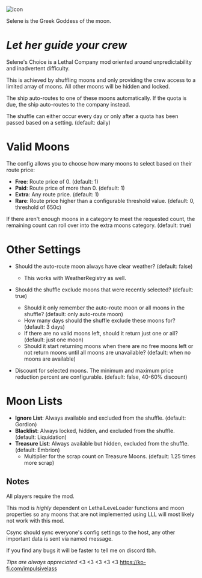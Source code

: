 ![icon](https://github.com/ImpulsiveLad/NarrowMoonChoices/assets/92990441/866d4982-91b9-4e69-a8e9-6e2bb2e66e09)

Selene is the Greek Goddess of the moon.

# *Let her guide your crew*

Selene's Choice is a Lethal Company mod oriented around unpredictability and inadvertent difficulty.

This is achieved by shuffling moons and only providing the crew access to a limited array of moons. All other moons will be hidden and locked.

The ship auto-routes to one of these moons automatically. If the quota is due, the ship auto-routes to the company instead.

The shuffle can either occur every day or only after a quota has been passed based on a setting. (default: daily)

# Valid Moons

The config allows you to choose how many moons to select based on their route price:

- **Free**: Route price of 0. (default: 1)
- **Paid**: Route price of more than 0. (default: 1)
- **Extra**: Any route price. (default: 1)
- **Rare**: Route price higher than a configurable threshold value. (default: 0, threshold of 650c)

If there aren't enough moons in a category to meet the requested count, the remaining count can roll over into the extra moons category. (default: true)

# Other Settings

- Should the auto-route moon always have clear weather? (default: false)
  - This works with WeatherRegistry as well.

- Should the shuffle exclude moons that were recently selected? (default: true)
  - Should it only remember the auto-route moon or all moons in the shuffle? (default: only auto-route moon)
  - How many days should the shuffle exclude these moons for? (default: 3 days)
  - If there are no valid moons left, should it return just one or all? (default: just one moon)
  - Should it start returning moons when there are no free moons left or not return moons until all moons are unavailable? (default: when no moons are available)

- Discount for selected moons. The minimum and maximum price reduction percent are configurable. (default: false, 40-60% discount)

# Moon Lists

- **Ignore List**: Always available and excluded from the shuffle. (default: Gordion)
- **Blacklist**: Always locked, hidden, and excluded from the shuffle. (default: Liquidation)
- **Treasure List**: Always available but hidden, excluded from the shuffle. (default: Embrion)
  - Multiplier for the scrap count on Treasure Moons. (default: 1.25 times more scrap)

## Notes

All players require the mod.

This mod is *highly* dependent on LethalLeveLoader functions and moon properties so any moons that are not implemented using LLL will most likely not work with this mod.

Csync should sync everyone's config settings to the host, any other important data is sent via named message.

If you find any bugs it will be faster to tell me on discord tbh.



*Tips are always appreciated* <3 <3 <3 <3 <3
https://ko-fi.com/impulsivelass
